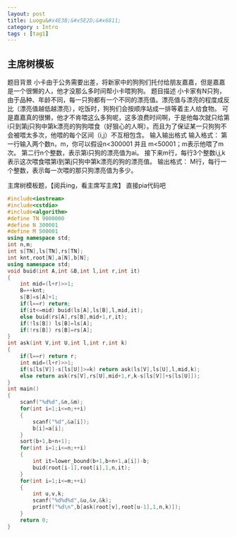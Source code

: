 ```yaml
---
layout: post
title: Luogu&#x4E3B;&#x5E2D;&#x6811;
category : Intro   
tags : [tag1]
---
```



<link rel="stylesheet" href="/highlight/styles/default.css">
<script src="/highlight/highlight.pack.js"></script>
<script>hljs.initHighlightingOnLoad();</script>



## &#x4E3B;&#x5E2D;&#x6811;&#x6A21;&#x677F;
&#x9898;&#x76EE;&#x80CC;&#x666F;
&#x5C0F;&#x5361;&#x7531;&#x4E8E;&#x516C;&#x52A1;&#x9700;&#x8981;&#x51FA;&#x5DEE;&#xFF0C;&#x5C06;&#x65B0;&#x5BB6;&#x4E2D;&#x7684;&#x72D7;&#x72D7;&#x4EEC;&#x6258;&#x4ED8;&#x7ED9;&#x670B;&#x53CB;&#x5609;&#x5609;&#xFF0C;&#x4F46;&#x662F;&#x5609;&#x5609;&#x662F;&#x4E00;&#x4E2A;&#x5F88;&#x61D2;&#x7684;&#x4EBA;&#xFF0C;&#x4ED6;&#x624D;&#x6CA1;&#x90A3;&#x4E48;&#x591A;&#x65F6;&#x95F4;&#x5E2E;&#x5C0F;&#x5361;&#x5582;&#x72D7;&#x72D7;&#x3002;
&#x9898;&#x76EE;&#x63CF;&#x8FF0;
&#x5C0F;&#x5361;&#x5BB6;&#x6709;N&#x53EA;&#x72D7;&#xFF0C;&#x7531;&#x4E8E;&#x54C1;&#x79CD;&#x3001;&#x5E74;&#x9F84;&#x4E0D;&#x540C;&#xFF0C;&#x6BCF;&#x4E00;&#x53EA;&#x72D7;&#x90FD;&#x6709;&#x4E00;&#x4E2A;&#x4E0D;&#x540C;&#x7684;&#x6F02;&#x4EAE;&#x503C;&#x3002;&#x6F02;&#x4EAE;&#x503C;&#x4E0E;&#x6F02;&#x4EAE;&#x7684;&#x7A0B;&#x5EA6;&#x6210;&#x53CD;&#x6BD4;&#xFF08;&#x6F02;&#x4EAE;&#x503C;&#x8D8A;&#x4F4E;&#x8D8A;&#x6F02;&#x4EAE;&#xFF09;&#xFF0C;&#x5403;&#x996D;&#x65F6;&#xFF0C;&#x72D7;&#x72D7;&#x4EEC;&#x4F1A;&#x6309;&#x987A;&#x5E8F;&#x7AD9;&#x6210;&#x4E00;&#x6392;&#x7B49;&#x7740;&#x4E3B;&#x4EBA;&#x7ED9;&#x98DF;&#x7269;&#x3002;
&#x53EF;&#x662F;&#x5609;&#x5609;&#x771F;&#x7684;&#x5F88;&#x61D2;&#xFF0C;&#x4ED6;&#x624D;&#x4E0D;&#x80AF;&#x5582;&#x8FD9;&#x4E48;&#x591A;&#x72D7;&#x5462;&#xFF0C;&#x8FD9;&#x591A;&#x6D6A;&#x8D39;&#x65F6;&#x95F4;&#x554A;&#xFF0C;&#x4E8E;&#x662F;&#x4ED6;&#x6BCF;&#x6B21;&#x5C31;&#x53EA;&#x7ED9;&#x7B2C;i&#x53EA;&#x5230;&#x7B2C;j&#x53EA;&#x72D7;&#x4E2D;&#x7B2C;k&#x6F02;&#x4EAE;&#x7684;&#x72D7;&#x72D7;&#x5582;&#x98DF;&#xFF08;&#x597D;&#x72E0;&#x5FC3;&#x7684;&#x4EBA;&#x554A;&#xFF09;&#x3002;&#x800C;&#x4E14;&#x4E3A;&#x4E86;&#x4FDD;&#x8BC1;&#x67D0;&#x4E00;&#x53EA;&#x72D7;&#x72D7;&#x4E0D;&#x4F1A;&#x88AB;&#x5582;&#x592A;&#x591A;&#x6B21;&#xFF0C;&#x4ED6;&#x5582;&#x7684;&#x6BCF;&#x4E2A;&#x533A;&#x95F4;&#xFF08;i,j&#xFF09;&#x4E0D;&#x4E92;&#x76F8;&#x5305;&#x542B;&#x3002;
&#x8F93;&#x5165;&#x8F93;&#x51FA;&#x683C;&#x5F0F;
&#x8F93;&#x5165;&#x683C;&#x5F0F;&#xFF1A;
&#x7B2C;&#x4E00;&#x884C;&#x8F93;&#x5165;&#x4E24;&#x4E2A;&#x6570;n&#xFF0C;m&#xFF0C;&#x4F60;&#x53EF;&#x4EE5;&#x5047;&#x8BBE;n<300001 &#x5E76;&#x4E14; m<50001&#xFF1B;m&#x8868;&#x793A;&#x4ED6;&#x5582;&#x4E86;m&#x6B21;&#x3002;
&#x7B2C;&#x4E8C;&#x884C;n&#x4E2A;&#x6574;&#x6570;&#xFF0C;&#x8868;&#x793A;&#x7B2C;i&#x53EA;&#x72D7;&#x7684;&#x6F02;&#x4EAE;&#x503C;&#x4E3A;ai&#x3002;
&#x63A5;&#x4E0B;&#x6765;m&#x884C;&#xFF0C;&#x6BCF;&#x884C;3&#x4E2A;&#x6574;&#x6570;i,j,k&#x8868;&#x793A;&#x8FD9;&#x6B21;&#x5582;&#x98DF;&#x5582;&#x7B2C;i&#x5230;&#x7B2C;j&#x53EA;&#x72D7;&#x4E2D;&#x7B2C;k&#x6F02;&#x4EAE;&#x7684;&#x72D7;&#x7684;&#x6F02;&#x4EAE;&#x503C;&#x3002;
&#x8F93;&#x51FA;&#x683C;&#x5F0F;&#xFF1A;
M&#x884C;&#xFF0C;&#x6BCF;&#x884C;&#x4E00;&#x4E2A;&#x6574;&#x6570;&#xFF0C;&#x8868;&#x793A;&#x6BCF;&#x4E00;&#x6B21;&#x5582;&#x7684;&#x90A3;&#x53EA;&#x72D7;&#x6F02;&#x4EAE;&#x503C;&#x4E3A;&#x591A;&#x5C11;&#x3002;

&#x4E3B;&#x5E2D;&#x6811;&#x6A21;&#x677F;&#x9898;&#xFF0C;&#x3010;&#x9605;&#x5175;ing&#xFF0C;&#x770B;&#x4E3B;&#x5E2D;&#x5199;&#x4E3B;&#x5E2D;&#x3011;
&#x76F4;&#x63A5;pia&#x4EE3;&#x7801;&#x5427; 
```cpp 
#include<iostream>
#include<cstdio>
#include<algorithm>
#define TN 9000000
#define N 300001
#define M 500001
using namespace std;
int n,m;
int s[TN],ls[TN],rs[TN];
int knt,root[N],a[N],b[N];
using namespace std;
void buid(int A,int &B,int l,int r,int it)
{
	int mid=(l+r)>>1;
	B=++knt;
	s[B]=s[A]+1;
	if(l==r) return;
	if(it<=mid)	buid(ls[A],ls[B],l,mid,it);
	else buid(rs[A],rs[B],mid+1,r,it);
	if(!ls[B]) ls[B]=ls[A];
	if(!rs[B]) rs[B]=rs[A];
}
int ask(int V,int U,int l,int r,int k)
{
	if(l==r) return r;
	int mid=(l+r)>>1;
	if(s[ls[V]]-s[ls[U]]>=k) return ask(ls[V],ls[U],l,mid,k);
	else return ask(rs[V],rs[U],mid+1,r,k-s[ls[V]]+s[ls[U]]);
}
int main()
{
	scanf("%d%d",&n,&m);
	for(int i=1;i<=n;++i)
	{
		scanf("%d",&a[i]);
		b[i]=a[i];
	}
	sort(b+1,b+n+1);
	for(int i=1;i<=n;++i)
	{
		int it=lower_bound(b+1,b+n+1,a[i])-b;
		buid(root[i-1],root[i],1,n,it);
	}
	for(int i=1;i<=m;++i)
	{
		int u,v,k;
		scanf("%d%d%d",&u,&v,&k);
		printf("%d\n",b[ask(root[v],root[u-1],1,n,k)]);
	}
	return 0;
}
```
